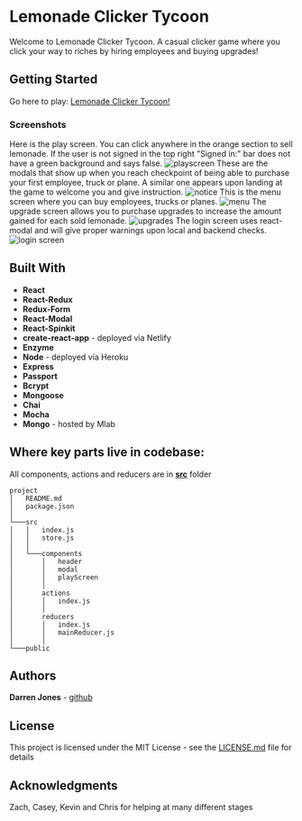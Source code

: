 # Lemonade Clicker Tycoon

Welcome to Lemonade Clicker Tycoon. A casual clicker game where you click your way to riches by hiring employees and buying upgrades!

## Getting Started

Go here to play: [Lemonade Clicker Tycoon!](https://lemonade-clicker-tycoon.netlify.com/)

### Screenshots

Here is the play screen. You can click anywhere in the orange section to sell lemonade.
If the user is not signed in the top right "Signed in:" bar does not have a green background and says false.
![playscreen](screenshots/0.png)
These are the modals that show up when you reach checkpoint of being able to purchase your first employee, truck or plane. A similar one appears upon landing at the game to welcome you and give instruction. 
![notice](screenshots/modal1.png)
This is the menu screen where you can buy employees, trucks or planes. 
![menu](screenshots/menu1.png)
The upgrade screen allows you to purchase upgrades to increase the amount gained for each sold lemonade.
![upgrades](screenshots/upgradeMenu.png)
The login screen uses react-modal and will give proper warnings upon local and backend checks.
![login screen](screenshots/login.png)


## Built With

* **React**
* **React-Redux**
* **Redux-Form**
* **React-Modal**
* **React-Spinkit**
* **create-react-app** - deployed via Netlify
* **Enzyme** 
* **Node** - deployed via Heroku
* **Express**
* **Passport**
* **Bcrypt**
* **Mongoose**
* **Chai** 
* **Mocha** 
* **Mongo** - hosted by Mlab

## Where key parts live in codebase:

All components, actions and reducers are in [**src**](https://github.com/darrenrjones/Lemonade-Clicker-Tycoon/tree/master/src) folder

```
project
│   README.md
│   package.json         
│   
└───src
│   │   index.js
│   │   store.js
│   │   
│   └───components
│       │   header
│       │   modal
│       │   playScreen
│       │
│       actions
│       │   index.js
│       │
│       reducers
│       │   index.js
│       │   mainReducer.js
│       │
└───public          
```

## Authors

**Darren Jones** - [github](https://github.com/darrenrjones)

## License

This project is licensed under the MIT License - see the [LICENSE.md](LICENSE.md) file for details

## Acknowledgments

Zach, Casey, Kevin and Chris for helping at many different stages


